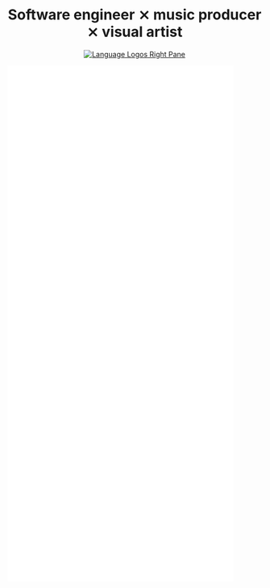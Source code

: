<h1 align="center">Software engineer ⨯ music producer ⨯ visual artist</h1>

<p align="center">
  <a href="https://skillicons.dev">
    <img alt="Language Logos Right Pane" src="https://skillicons.dev/icons?i=python,cpp,go,rust,neovim,vscode,ai,ps,pr" />
  </a>
</p>

<p align="left">
  <img alt="Metrics Left Pane" src="/metrics-left-pane.svg">
</p>


